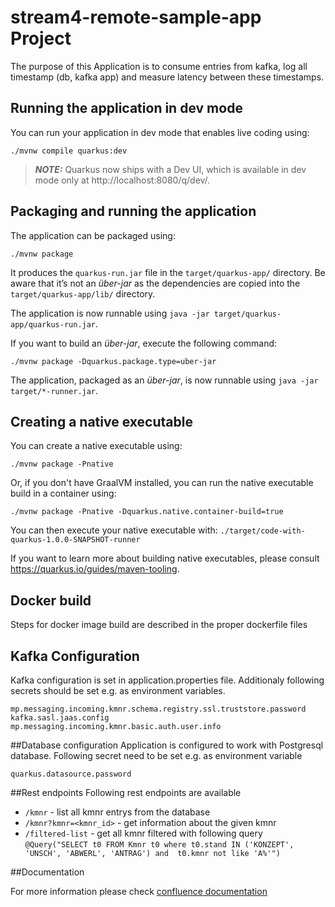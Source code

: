 # stream4-remote-sample-app Project

The purpose of this Application is to consume entries from kafka, log all timestamp (db, kafka app) and measure latency between these timestamps.


## Running the application in dev mode

You can run your application in dev mode that enables live coding using:
```shell script
./mvnw compile quarkus:dev
```

> **_NOTE:_**  Quarkus now ships with a Dev UI, which is available in dev mode only at http://localhost:8080/q/dev/.

## Packaging and running the application

The application can be packaged using:
```shell script
./mvnw package
```
It produces the `quarkus-run.jar` file in the `target/quarkus-app/` directory.
Be aware that it’s not an _über-jar_ as the dependencies are copied into the `target/quarkus-app/lib/` directory.

The application is now runnable using `java -jar target/quarkus-app/quarkus-run.jar`.

If you want to build an _über-jar_, execute the following command:
```shell script
./mvnw package -Dquarkus.package.type=uber-jar
```

The application, packaged as an _über-jar_, is now runnable using `java -jar target/*-runner.jar`.

## Creating a native executable

You can create a native executable using: 
```shell script
./mvnw package -Pnative
```

Or, if you don't have GraalVM installed, you can run the native executable build in a container using: 
```shell script
./mvnw package -Pnative -Dquarkus.native.container-build=true
```

You can then execute your native executable with: `./target/code-with-quarkus-1.0.0-SNAPSHOT-runner`

If you want to learn more about building native executables, please consult https://quarkus.io/guides/maven-tooling.

## Docker build
Steps for docker image build are described in the proper dockerfile files

## Kafka Configuration
Kafka configuration is set in application.properties file. Additionaly following secrets should be set e.g. as environment variables.
```
mp.messaging.incoming.kmnr.schema.registry.ssl.truststore.password
kafka.sasl.jaas.config
mp.messaging.incoming.kmnr.basic.auth.user.info
```

##Database configuration
Application is configured to work with Postgresql database. Following secret need to be set e.g. as environment variable
```aidl
quarkus.datasource.password
```

##Rest endpoints
Following rest endpoints are available

* ```/kmnr``` - list all kmnr entrys from the database
* ```/kmnr?kmnr=<kmnr_id>``` - get information about the given kmnr
* ```/filtered-list``` - get all kmnr filtered with following query
```@Query("SELECT t0 FROM Kmnr t0 where t0.stand IN ('KONZEPT', 'UNSCH', 'ABWERL', 'ANTRAG') and  t0.kmnr not like 'A%'")```

##Documentation

For more information please check [confluence documentation](https://atc.bmwgroup.net/confluence/display/BMWMFM/2.+Using+quarkus+application+as+kafka+consumer)
